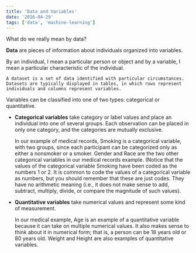 ```yaml
---
title: 'Data and Variables'
date: '2016-04-29'
tags: ['data', 'machine-learning']
---
```


What do we really mean by data?

**Data** are pieces of information about individuals organized into variables. 

By an individual, I mean a particular person or object and by a variable, I mean a particular characteristic of the individual.

    A dataset is a set of data identified with particular circumstances.
    Datasets are typically displayed in tables, in which rows represent
    individuals and columns represent variables.

Variables can be classified into one of two types: categorical or quantitative.

* **Categorical variables** take category or label values and place an individual into one of several groups. Each observation can be placed in only one category, and the categories are mutually exclusive.

    In our example of medical records, Smoking is a categorical variable, with two groups, since each participant can be categorized only as either a nonsmoker or a smoker. Gender and Race are the two other categorical variables in our medical records example. (Notice that the values of the categorical variable Smoking have been coded as the numbers 1 or 2. It is common to code the values of a categorical variable as numbers, but you should remember that these are just codes. They have no arithmetic meaning (i.e., it does not make sense to add, subtract, multiply, divide, or compare the magnitude of such values).

* **Quantitative variables** take numerical values and represent some kind of measurement.

    In our medical example, Age is an example of a quantitative variable because it can take on multiple numerical values. It also makes sense to think about it in numerical form; that is, a person can be 18 years old or 80 years old. Weight and Height are also examples of quantitative variables.
